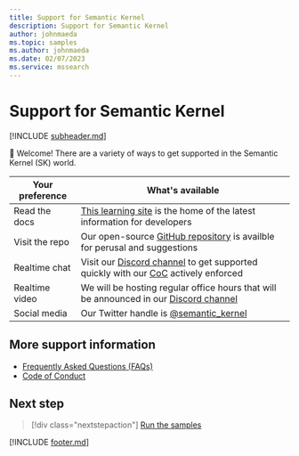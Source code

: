 ```yaml
---
title: Support for Semantic Kernel
description: Support for Semantic Kernel
author: johnmaeda
ms.topic: samples
ms.author: johnmaeda
ms.date: 02/07/2023
ms.service: mssearch
---
```

# Support for Semantic Kernel

[!INCLUDE [subheader.md](../includes/pat_medium.md)]

👋 Welcome! There are a variety of ways to get supported in the Semantic Kernel (SK) world. 

| Your preference | What's available |
|---|---|
| Read the docs | [This learning site](https://aka.ms/sk/learn) is the home of the latest information for developers |
| Visit the repo | Our open-source [GitHub repository](https://aka.ms/sk/repo) is availble for perusal and suggestions |
| Realtime chat | Visit our [Discord channel](https://aka.ms/sk/discord) to get supported quickly with our [CoC](/semantic-kernel/support/CodeofConduct) actively enforced | 
| Realtime video | We will be hosting regular office hours that will be announced in our [Discord channel](https://aka.ms/sk/discord) |
| Social media | Our Twitter handle is [@semantic_kernel](https://aka.ms/sk/twitter) |

## More support information

* [Frequently Asked Questions (FAQs)](/semantic-kernel/support/faqs)
* [Code of Conduct](/semantic-kernel/support/CodeofConduct)

## Next step

> [!div class="nextstepaction"]
> [Run the samples](/semantic-kernel/support/samples)

[!INCLUDE [footer.md](../includes/footer.md)]
